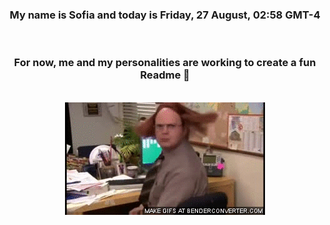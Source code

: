 


<div align="center">
<h3 >My name is Sofia and today is Friday, 27 August, 02:58 GMT-4</h3><br>
<h3 >For now, me and my personalities are working to create a fun Readme 👋
</h3><br>
<img src='img/dwight.gif' alt='working...'/>
</div>
